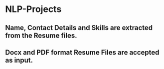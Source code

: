 # NLP-Projects
## Name, Contact Details and Skills are extracted from the Resume files.
## Docx and PDF format Resume Files are accepted as input.
